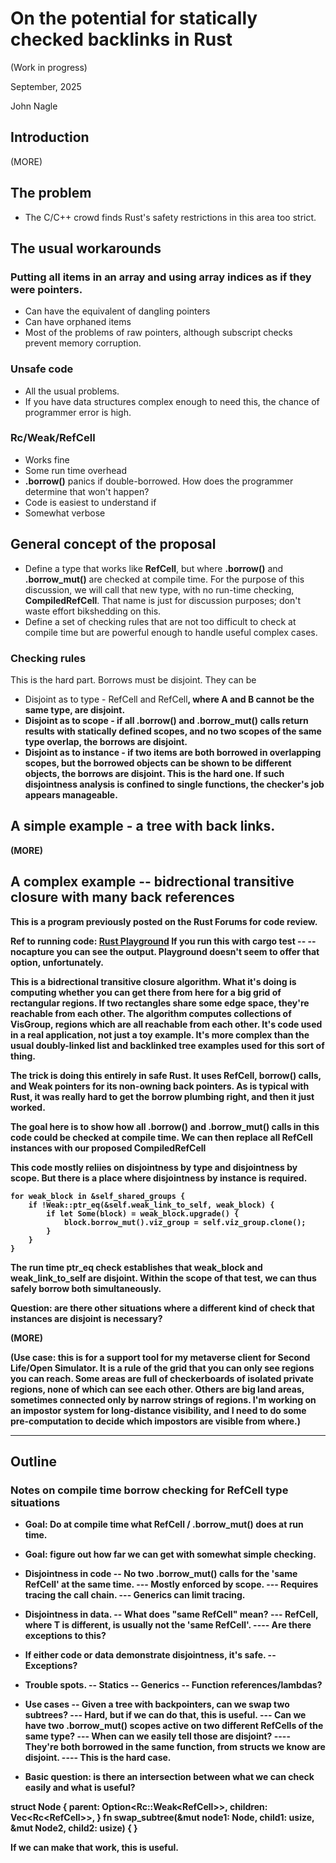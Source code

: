 # On the potential for statically checked backlinks in Rust

(Work in progress)

September, 2025

John Nagle

## Introduction
(MORE)

## The problem
* The C/C++ crowd finds Rust's safety restrictions in this area too strict.

## The usual workarounds

### Putting all items in an array and using array indices as if they were pointers.
* Can have the equivalent of dangling pointers
* Can have orphaned items
* Most of the problems of raw pointers, although subscript checks prevent memory corruption.

### Unsafe code
* All the usual problems.
* If you have data structures complex enough to need this, the chance of programmer error is high.

### Rc/Weak/RefCell
* Works fine
* Some run time overhead
* **.borrow()** panics if double-borrowed. How does the programmer determine that won't happen?
* Code is easiest to understand if 
* Somewhat verbose

## General concept of the proposal
* Define a type that works like **RefCell**, but where **.borrow()** and **.borrow_mut()** are checked at compile time.
For the purpose of this discussion, we will call that new type, with no run-time checking, **CompiledRefCell**. 
That name is just for discussion purposes; don't waste effort bikshedding on this.
* Define a set of checking rules that are not too difficult to check at compile time but are powerful enough to handle useful complex cases.

### Checking rules
This is the hard part. Borrows must be disjoint. They can be
* Disjoint as to type - RefCell<A> and RefCell<B>, where A and B cannot be the same type, are disjoint.
* Disjoint as to scope - if all **.borrow()** and **.borrow_mut()** calls return results with statically defined scopes, and no two scopes of the same type overlap, the borrows are disjoint.
* Disjoint as to instance - if two items are both borrowed in overlapping scopes, but the borrowed objects can be shown to be different objects, the borrows are disjoint. This is the hard one. If such disjointness analysis is confined to single functions, the checker's job appears manageable.


## A simple example - a tree with back links.
(MORE)

## A complex example -- bidrectional transitive closure with many back references
This is a program previously posted on the Rust Forums for code review. 

Ref to running code: [Rust Playground](https://play.rust-lang.org/?version=stable&mode=debug&edition=2024&gist=3071faba427b440643d26ac5fe182caa)
If you run this with cargo test -- --nocapture you can see the output. Playground doesn't seem to offer that option, unfortunately.

This is a bidrectional transitive closure algorithm. What it's doing is computing whether you can get there from here for a big grid of rectangular regions.
If two rectangles share some edge space, they're reachable from each other.
The algorithm computes collections of VisGroup, regions which are all reachable from each other.
It's code used in a real application, not just a toy example.
It's more complex than the usual doubly-linked list and backlinked tree examples used for this sort of thing.

The trick is doing this entirely in safe Rust. It uses RefCell, borrow() calls, and Weak pointers for its non-owning back pointers.
As is typical with Rust, it was really hard to get the borrow plumbing right, and then it just worked.

The goal here is to show how all **.borrow()** and **.borrow_mut()** calls in this code could be checked at compile time. 
We can then replace all **RefCell<T>** instances with our proposed **CompiledRefCell<T>**

This code mostly reliies on disjointness by type and disjointness by scope. But there is a place where disjointness by instance is required.

    for weak_block in &self_shared_groups {
        if !Weak::ptr_eq(&self.weak_link_to_self, weak_block) {
            if let Some(block) = weak_block.upgrade() {
                block.borrow_mut().viz_group = self.viz_group.clone();
            }
        }
    }

The run time **ptr_eq** check establishes that weak_block and weak_link_to_self are disjoint.
Within the scope of that test, we can thus safely borrow both simultaneously.

Question: are there other situations where a different kind of check that instances are disjoint is necessary?

(MORE)

(Use case: this is for a support tool for my metaverse client for Second Life/Open Simulator. It is a rule of the grid that you can only see regions you can reach. Some areas are full of checkerboards of isolated private regions, none of which can see each other. Others are big land areas, sometimes connected only by narrow strings of regions. I'm working on an impostor system for long-distance visibility, and I need to do some pre-computation to decide which impostors are visible from where.)



--------------------
## Outline
### Notes on compile time borrow checking for RefCell type situations

- Goal: Do at compile time what RefCell / .borrow_mut() does at run time.
- Goal: figure out how far we can get with somewhat simple checking.

- Disjointness in code
-- No two .borrow_mut() calls for the 'same RefCell' at the same time.
--- Mostly enforced by scope.
--- Requires tracing the call chain.
--- Generics can limit tracing.

- Disjointness in data.
-- What does "same RefCell" mean?
--- RefCell<T>, where T is different, is usually not the 'same RefCell'.
---- Are there exceptions to this?

- If either code or data demonstrate disjointness, it's safe.
-- Exceptions?

- Trouble spots.
-- Statics
-- Generics
-- Function references/lambdas?

- Use cases
-- Given a tree with backpointers, can we swap two subtrees?
--- Hard, but if we can do that, this is useful.
--- Can we have two .borrow_mut() scopes active on two
different RefCells of the same type?
--- When can we easily tell those are disjoint?
---- They're both borrowed in the same function,
from structs we know are disjoint.
---- This is the hard case.

- Basic question: is there an intersection between what we can check easily and what is useful?

struct Node {
   parent: Option<Rc::Weak<RefCell<Node>>>,
   children: Vec<Rc<RefCell<Node>>>,
}
fn swap_subtree(&mut node1: Node, child1: usize, &mut Node2, child2: usize)
{
}

If we can make that work, this is useful.

